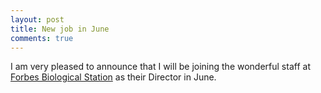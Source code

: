 ```yaml
---
layout: post
title: New job in June
comments: true
---
```

  
I am very pleased to announce that I will be joining the wonderful staff at [Forbes Biological Station](https://www.inhs.illinois.edu/fieldstations/forbes/) as their Director in June. 


